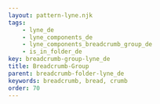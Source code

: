```yaml
---
layout: pattern-lyne.njk
tags: 
    - lyne_de
    - lyne_components_de
    - lyne_components_breadcrumb_group_de
    - is_in_folder_de
key: breadcrumb-group-lyne_de
title: Breadcrumb-Group
parent: breadcrumb-folder-lyne_de
keywords: breadcrumb, bread, crumb
order: 70
---
```

